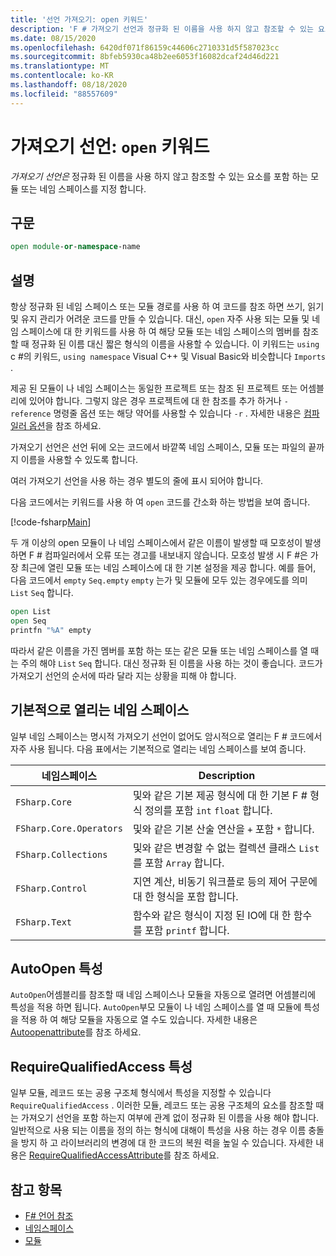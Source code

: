 ```yaml
---
title: '선언 가져오기: open 키워드'
description: 'F # 가져오기 선언과 정규화 된 이름을 사용 하지 않고 참조할 수 있는 요소를 포함 하는 모듈 또는 네임 스페이스를 지정 하는 방법에 대해 알아봅니다.'
ms.date: 08/15/2020
ms.openlocfilehash: 6420df071f86159c44606c2710331d5f587023cc
ms.sourcegitcommit: 8bfeb5930ca48b2ee6053f16082dcaf24d46d221
ms.translationtype: MT
ms.contentlocale: ko-KR
ms.lasthandoff: 08/18/2020
ms.locfileid: "88557609"
---
```

# <a name="import-declarations-the-open-keyword"></a>가져오기 선언: `open` 키워드

*가져오기 선언은* 정규화 된 이름을 사용 하지 않고 참조할 수 있는 요소를 포함 하는 모듈 또는 네임 스페이스를 지정 합니다.

## <a name="syntax"></a>구문

```fsharp
open module-or-namespace-name
```

## <a name="remarks"></a>설명

항상 정규화 된 네임 스페이스 또는 모듈 경로를 사용 하 여 코드를 참조 하면 쓰기, 읽기 및 유지 관리가 어려운 코드를 만들 수 있습니다. 대신, `open` 자주 사용 되는 모듈 및 네임 스페이스에 대 한 키워드를 사용 하 여 해당 모듈 또는 네임 스페이스의 멤버를 참조할 때 정규화 된 이름 대신 짧은 형식의 이름을 사용할 수 있습니다. 이 키워드는 `using` c #의 키워드, `using namespace` Visual C++ 및 Visual Basic와 비슷합니다 `Imports` .

제공 된 모듈이 나 네임 스페이스는 동일한 프로젝트 또는 참조 된 프로젝트 또는 어셈블리에 있어야 합니다. 그렇지 않은 경우 프로젝트에 대 한 참조를 추가 하거나 `-reference` 명령줄 옵션 또는 해당 약어를 사용할 수 있습니다 `-r` . 자세한 내용은 [컴파일러 옵션](compiler-options.md)을 참조 하세요.

가져오기 선언은 선언 뒤에 오는 코드에서 바깥쪽 네임 스페이스, 모듈 또는 파일의 끝까지 이름을 사용할 수 있도록 합니다.

여러 가져오기 선언을 사용 하는 경우 별도의 줄에 표시 되어야 합니다.

다음 코드에서는 키워드를 사용 하 여 `open` 코드를 간소화 하는 방법을 보여 줍니다.

[!code-fsharp[Main](~/samples/snippets/fsharp/lang-ref-2/snippet6801.fs)]

두 개 이상의 open 모듈이 나 네임 스페이스에서 같은 이름이 발생할 때 모호성이 발생 하면 F # 컴파일러에서 오류 또는 경고를 내보내지 않습니다. 모호성 발생 시 F #은 가장 최근에 열린 모듈 또는 네임 스페이스에 대 한 기본 설정을 제공 합니다. 예를 들어, 다음 코드에서 `empty` `Seq.empty` `empty` 는가 및 모듈에 모두 있는 경우에도를 의미 `List` `Seq` 합니다.

```fsharp
open List
open Seq
printfn "%A" empty
```

따라서 같은 이름을 가진 멤버를 포함 하는 또는 같은 모듈 또는 네임 스페이스를 열 때는 주의 해야 `List` `Seq` 합니다. 대신 정규화 된 이름을 사용 하는 것이 좋습니다. 코드가 가져오기 선언의 순서에 따라 달라 지는 상황을 피해 야 합니다.

## <a name="namespaces-that-are-open-by-default"></a>기본적으로 열리는 네임 스페이스

일부 네임 스페이스는 명시적 가져오기 선언이 없어도 암시적으로 열리는 F # 코드에서 자주 사용 됩니다. 다음 표에서는 기본적으로 열리는 네임 스페이스를 보여 줍니다.

|네임스페이스|Description|
|---------|-----------|
|`FSharp.Core`|및와 같은 기본 제공 형식에 대 한 기본 F # 형식 정의를 포함 `int` `float` 합니다.|
|`FSharp.Core.Operators`|및와 같은 기본 산술 연산을 `+` 포함 `*` 합니다.|
|`FSharp.Collections`|및와 같은 변경할 수 없는 컬렉션 클래스 `List` 를 포함 `Array` 합니다.|
|`FSharp.Control`|지연 계산, 비동기 워크플로 등의 제어 구문에 대 한 형식을 포함 합니다.|
|`FSharp.Text`|함수와 같은 형식이 지정 된 IO에 대 한 함수를 포함 `printf` 합니다.|

## <a name="autoopen-attribute"></a>AutoOpen 특성

`AutoOpen`어셈블리를 참조할 때 네임 스페이스나 모듈을 자동으로 열려면 어셈블리에 특성을 적용 하면 됩니다. `AutoOpen`부모 모듈이 나 네임 스페이스를 열 때 모듈에 특성을 적용 하 여 해당 모듈을 자동으로 열 수도 있습니다. 자세한 내용은 [Autoopenattribute](https://fsharp.github.io/fsharp-core-docs/reference/fsharp-core-autoopenattribute.html)를 참조 하세요.

## <a name="requirequalifiedaccess-attribute"></a>RequireQualifiedAccess 특성

일부 모듈, 레코드 또는 공용 구조체 형식에서 특성을 지정할 수 있습니다 `RequireQualifiedAccess` . 이러한 모듈, 레코드 또는 공용 구조체의 요소를 참조할 때는 가져오기 선언을 포함 하는지 여부에 관계 없이 정규화 된 이름을 사용 해야 합니다. 일반적으로 사용 되는 이름을 정의 하는 형식에 대해이 특성을 사용 하는 경우 이름 충돌을 방지 하 고 라이브러리의 변경에 대 한 코드의 복원 력을 높일 수 있습니다. 자세한 내용은 [RequireQualifiedAccessAttribute](https://fsharp.github.io/fsharp-core-docs/reference/fsharp-core-requirequalifiedaccessattribute.html)를 참조 하세요.

## <a name="see-also"></a>참고 항목

- [F# 언어 참조](index.md)
- [네임스페이스](namespaces.md)
- [모듈](modules.md)

